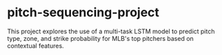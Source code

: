 # pitch-sequencing-project
 This project explores the use of a multi-task LSTM model to predict pitch type, zone, and strike probability for MLB's top pitchers based on contextual features.
